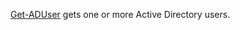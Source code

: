 [Get-ADUser](https://learn.microsoft.com/en-us/powershell/module/activedirectory/get-aduser?view=windowsserver2025-ps) gets one or more Active Directory users.